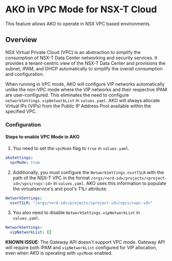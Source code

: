 # AKO in VPC Mode for NSX-T Cloud

This feature allows AKO to operate in NSX VPC based environments.

## Overview

NSX Virtual Private Cloud (VPC) is an abstraction to simplify the consumption of NSX-T Data Center networking and security services. It provides a tenant-centric view of the NSX-T Data Center and provisions the subnet, IPAM, and DHCP automatically to simplify the overall consumption and configuration.

When running in VPC mode, AKO will configure VIP networks automatically unlike the non-VPC mode where the VIP networks and their respective IPAM are user-configured. This eliminates the need to configure `networkSettings.vipNetworkList` in `values.yaml`. AKO will always allocate Virtual IPs (VIPs) from the Public IP Address Pool available within the specified VPC.


### Configuration

#### Steps to enable VPC Mode in AKO

1. You need to set the `vpcMode` flag to `true` in `values.yaml`.

```yaml
akoSettings:
  vpcMode: true
```

2. Additionally, you must configure the `NetworkSettings.nsxtT1LR` with the path of the NSX-T VPC in the format `/orgs/<ord-id>/projects/<project-id>/vpcs/<vpc-id>` in `values.yaml`. AKO uses this information to populate the virtualservice's and pool's T1Lr attribute.

```yaml
NetworkSettings:
  nsxtT1LR: "/orgs/<ord-id>/projects/<project-id>/vpcs/<vpc-id>"
```

3. You also need to disable `NetworkSettings.vipNetworkList` in `values.yaml`.

```yaml
NetworkSettings:
  vipNetworkList: []
```

**KNOWN ISSUE**: The Gateway API doesn't support VPC mode. Gateway API will require both IPAM and `vipNetworkList` configured for VIP allocation, even when AKO is operating with `vpcMode` enabled.
